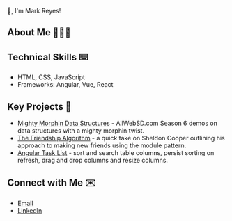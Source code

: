 👋, I'm Mark Reyes!

## About Me 👨🏾‍💻


## Technical Skills ⌨️
* HTML, CSS, JavaScript
* Frameworks: Angular, Vue, React

## Key Projects 📓
* [Mighty Morphin Data Structures](https://github.com/marklreyes/mighty-morphin-data-structures) - AllWebSD.com Season 6 demos on data structures with a mighty morphin twist.
* [The Friendship Algorithm](https://github.com/marklreyes/The-Friendship-Algorithm) - a quick take on Sheldon Cooper outlining his approach to making new friends using the module pattern.
* [Angular Task List](https://github.com/marklreyes/angular-tasklist-ng9) - sort and search table columns, persist sorting on refresh, drag and drop columns and resize columns.

## Connect with Me ✉️
* [Email](mailto:mr@marklreyes.com)
* [LinkedIn](https://www.linkedin.com/in/marklreyes)



<!--
**marklreyes/marklreyes** is a ✨ _special_ ✨ repository because its `README.md` (this file) appears on your GitHub profile.

Here are some ideas to get you started:

- 🔭 I’m currently working on ...
- 🌱 I’m currently learning ...
- 👯 I’m looking to collaborate on ...
- 🤔 I’m looking for help with ...
- 💬 Ask me about ...
- 📫 How to reach me: ...
- 😄 Pronouns: ...
- ⚡ Fun fact: ...
-->
